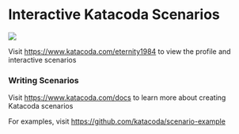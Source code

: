 # Interactive Katacoda Scenarios

[![](http://shields.katacoda.com/katacoda/eternity1984/count.svg)](https://www.katacoda.com/eternity1984 "Get your profile on Katacoda.com")

Visit https://www.katacoda.com/eternity1984 to view the profile and interactive scenarios

### Writing Scenarios
Visit https://www.katacoda.com/docs to learn more about creating Katacoda scenarios

For examples, visit https://github.com/katacoda/scenario-example
